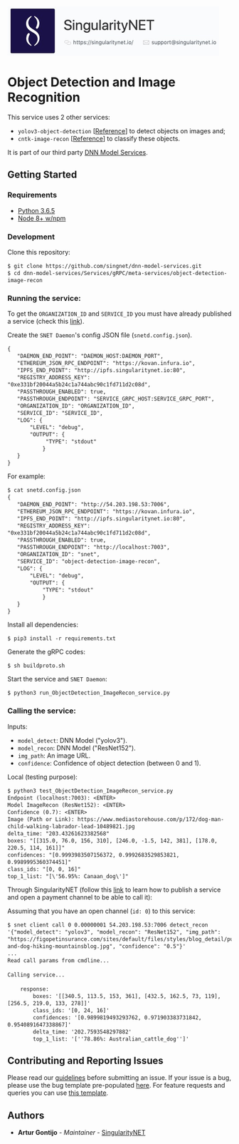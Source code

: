 [issue-template]: ../../../../../../issues/new?template=BUG_REPORT.md
[feature-template]: ../../../../../../issues/new?template=FEATURE_REQUEST.md

![singnetlogo](../../../../docs/assets/singnet-logo.jpg?raw=true 'SingularityNET')

# Object Detection and Image Recognition

This service uses 2 other services:
  - `yolov3-object-detection` [[Reference](https://pjreddie.com/darknet/yolo/)] to detect objects on images and;
  - `cntk-image-recon` [[Reference](https://cntk.ai/pythondocs/CNTK_301_Image_Recognition_with_Deep_Transfer_Learning.html)] to classify these objects.

It is part of our third party [DNN Model Services](https://github.com/singnet/dnn-model-services).

## Getting Started

### Requirements

- [Python 3.6.5](https://www.python.org/downloads/release/python-365/)
- [Node 8+ w/npm](https://nodejs.org/en/download/)

### Development

Clone this repository:
```
$ git clone https://github.com/singnet/dnn-model-services.git
$ cd dnn-model-services/Services/gRPC/meta-services/object-detection-image-recon
```

### Running the service:

To get the `ORGANIZATION_ID` and `SERVICE_ID` you must have already published a service (check this [link](https://dev.singularitynet.io/tutorials/publish/)).

Create the `SNET Daemon`'s config JSON file (`snetd.config.json`).

```
{
   "DAEMON_END_POINT": "DAEMON_HOST:DAEMON_PORT",
   "ETHEREUM_JSON_RPC_ENDPOINT": "https://kovan.infura.io",
   "IPFS_END_POINT": "http://ipfs.singularitynet.io:80",
   "REGISTRY_ADDRESS_KEY": "0xe331bf20044a5b24c1a744abc90c1fd711d2c08d",
   "PASSTHROUGH_ENABLED": true,
   "PASSTHROUGH_ENDPOINT": "SERVICE_GRPC_HOST:SERVICE_GRPC_PORT",  
   "ORGANIZATION_ID": "ORGANIZATION_ID",
   "SERVICE_ID": "SERVICE_ID",
   "LOG": {
       "LEVEL": "debug",
       "OUTPUT": {
            "TYPE": "stdout"
           }
   }
}
```

For example:

```
$ cat snetd.config.json
{
   "DAEMON_END_POINT": "http://54.203.198.53:7006",
   "ETHEREUM_JSON_RPC_ENDPOINT": "https://kovan.infura.io",
   "IPFS_END_POINT": "http://ipfs.singularitynet.io:80",
   "REGISTRY_ADDRESS_KEY": "0xe331bf20044a5b24c1a744abc90c1fd711d2c08d",
   "PASSTHROUGH_ENABLED": true,
   "PASSTHROUGH_ENDPOINT": "http://localhost:7003",
   "ORGANIZATION_ID": "snet",
   "SERVICE_ID": "object-detection-image-recon",
   "LOG": {
       "LEVEL": "debug",
       "OUTPUT": {
           "TYPE": "stdout"
           }
   }
}
```
Install all dependencies:
```
$ pip3 install -r requirements.txt
```
Generate the gRPC codes:
```
$ sh buildproto.sh
```
Start the service and `SNET Daemon`:
```
$ python3 run_ObjectDetection_ImageRecon_service.py
```

### Calling the service:

Inputs:
  - `model_detect`: DNN Model ("yolov3").
  - `model_recon`: DNN Model ("ResNet152").
  - `img_path`: An image URL.
  - `confidence`: Confidence of object detection (between 0 and 1).

Local (testing purpose):

```
$ python3 test_ObjectDetection_ImageRecon_service.py 
Endpoint (localhost:7003): <ENTER>
Model ImageRecon (ResNet152): <ENTER>
Confidence (0.7): <ENTER>
Image (Path or Link): https://www.mediastorehouse.com/p/172/dog-man-child-walking-labrador-lead-10489821.jpg
delta_time: "203.43261623382568"
boxes: "[[315.0, 76.0, 156, 310], [246.0, -1.5, 142, 381], [178.0, 220.5, 114, 161]]"
confidences: "[0.9993983507156372, 0.9992683529853821, 0.9989995360374451]"
class_ids: "[0, 0, 16]"
top_1_list: "[\'56.95%: Canaan_dog\']"
```

Through SingularityNET (follow this [link](https://dev.singularitynet.io/tutorials/publish/) to learn how to publish a service and open a payment channel to be able to call it):

Assuming that you have an open channel (`id: 0`) to this service:

```
$ snet client call 0 0.00000001 54.203.198.53:7006 detect_recon '{"model_detect": "yolov3", "model_recon": "ResNet152", "img_path": "https://figopetinsurance.com/sites/default/files/styles/blog_detail/public/imagedogsman-and-dog-hiking-mountainsblog.jpg", "confidence": "0.5"}'
...
Read call params from cmdline...

Calling service...

    response:
        boxes: '[[340.5, 113.5, 153, 361], [432.5, 162.5, 73, 119], [256.5, 219.0, 133, 278]]'
        class_ids: '[0, 24, 16]'
        confidences: '[0.9899819493293762, 0.971903383731842, 0.9540891647338867]'
        delta_time: '202.7593548297882'
        top_1_list: '[''78.86%: Australian_cattle_dog'']'
```

## Contributing and Reporting Issues

Please read our [guidelines](https://dev.singularitynet.io/docs/contribute/contribution-guidelines/#submitting-an-issue) before submitting an issue. If your issue is a bug, please use the bug template pre-populated [here][issue-template]. For feature requests and queries you can use [this template][feature-template].

## Authors

* **Artur Gontijo** - *Maintainer* - [SingularityNET](https://www.singularitynet.io)
